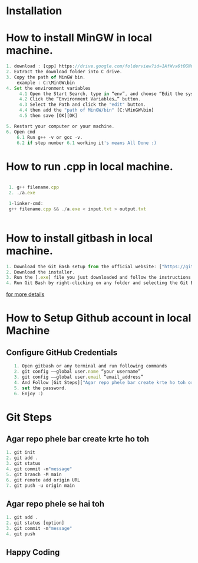 # Installation

#  How to install MinGW in local machine.

```js
1. download : [cpp] https://drive.google.com/folderview?id=1AfWvx6tOGN6WvZ_mzeUyvrWHU6kRUPc1
2. Extract the download folder into C drive.
3. Copy the path of MinGW bin.  
    example : C:\MinGW\bin
4. Set the environment variables
     4.1 Open the Start Search, type in “env”, and choose “Edit the system environment variables”:
     4.2 Click the “Environment Variables…” button.
     4.3 Select the Path and click the "edit" button.
     4.4 then add the "path of MinGW/bin" [C:\MinGW\bin]
     4.5 then save [OK][OK]

5. Restart your computer or your machine.
6. Open cmd
    6.1 Run g++ -v or gcc -v.
    6.2 if step number 6.1 working it's means All Done :)

```

# How to run .cpp in local machine.
 ```js

  1. g++ filename.cpp 
  2. ./a.exe

  1-linker-cmd:
  g++ filename.cpp && ./a.exe < input.txt > output.txt
  
```

# How to install gitbash in local machine.

```js
1. Download the Git Bash setup from the official website: ["https://git-scm.com/"]
2. Download the installer.
3. Run the [.exe] file you just downloaded and follow the instructions in the installer.​
4. Run Git Bash by right-clicking on any folder and selecting the Git Bash Here option from the context menu(right-click menu).

```
[for more details](https://phoenixnap.com/kb/how-to-install-git-windows)


# How to Setup Github account in local Machine

## Configure GitHub Credentials
```js
   1. Open gitbash or any terminal and run following commands
   2. git config ––global user.name “your username”
   3. git config ––global user.email “email_address”
   4. And Follow [Git Steps]["Agar repo phele bar create krte ho toh or" "Agar repo phele se hai toh"];
   5. set the password.
   6. Enjoy :)
```


# Git Steps

## Agar repo phele bar create krte ho toh  

```js
1. git init 
2. git add .
3. git status
4. git commit -m"message"
5. git branch -M main
6. git remote add origin URL
7. git push -u origin main

```

## Agar repo phele se hai toh  

```js
1. git add .
2. git status [option]
3. git commit -m"message"
4. git push
```

## Happy Coding








